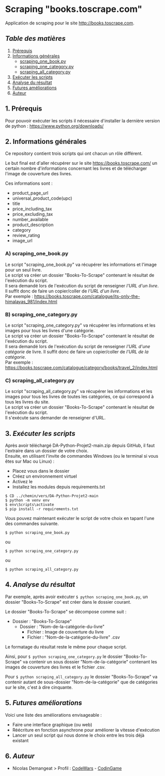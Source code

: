 # Scraping "books.toscrape.com"
Application de scraping pour le site http://books.toscrape.com.

## *Table des matières*
1. [Prérequis](#1-prérequis)
2. [Informations générales](#2-informations-générales)
   - [scraping_one_book.py](#a-scraping_one_bookpy)
   - [scraping_one_category.py](#b-scraping_one_categorypy)
   - [scraping_all_category.py](#c-scraping_all_categorypy)
3. [Exécuter les scripts](#3-exécuter-les-scripts)
4. [Analyse du résultat](#4-analyse-du-résultat)
5. [Futures améliorations](#5-futures-améliorations)
6. [Auteur](#6-auteur)

## 1. Prérequis
Pour pouvoir exécuter les scripts il nécessaire d'installer la dernière version de python : 
https://www.python.org/downloads/

## 2. Informations générales
  Ce repository contient trois scripts qui ont chacun un rôle différent.

Le but final est d'aller récupérer sur le site https://books.toscrape.com/ un certain nombre d'informations concernant les livres et de télécharger l'image de couverture des livres.

  Ces informations sont : 
- product_page_url 
- universal_product_code(upc)
- title
- price_including_tax
- price_excluding_tax
- number_available
- product_description
- category
- review_rating
- image_url

### A) scraping_one_book.py
Le script "scraping_one_book.py" va récupérer les informations et l'image pour un seul livre.  
Le script va créer un dossier "Books-To-Scrape" contenant le résultat de l'exécution du script.  
Il sera demandé lors de l'exécution du script de renseigner *l'URL d'un livre*. Il suffit donc de faire un copier/coller de *l'URL d'un livre*.  
Par exemple : https://books.toscrape.com/catalogue/its-only-the-himalayas_981/index.html

### B) scraping_one_category.py
Le script "scraping_one_category.py" va récupérer les informations et les images pour tous les livres d'une catégorie.  
Le script va créer un dossier "Books-To-Scrape" contenant le résultat de l'exécution du script.  
Il sera demandé lors de l'exécution du script de renseigner *l'URL d'une catégorie* de livre. Il suffit donc de faire un copier/coller de *l'URL de la catégorie*.  
Par exemple : https://books.toscrape.com/catalogue/category/books/travel_2/index.html

### C) scraping_all_category.py
Le script "scraping_all_category.py" va récupérer les informations et les images pour tous les livres de toutes les catégories, ce qui correspond à tous les livres du site.  
Le script va créer un dossier "Books-To-Scrape" contenant le résultat de l'exécution du script.  
Il s'exécute sans demander de renseigner d'URL.  

## 3. *Exécuter les scripts*
Après avoir téléchargé DA-Python-Projet2-main.zip depuis GitHub, il faut l'extraire dans un dossier de votre choix.   
Ensuite, en utilisant l'invite de commandes Windows (ou le terminal si vous êtes sur Mac ou Linux) :  
- Placez vous dans le dossier  
- Créez un environnement virtuel  
- Activez le  
- Installez les modules depuis requirements.txt
```
$ CD ../chemin/vers/DA-Python-Projet2-main
$ python -m venv env
$ env\Scripts\activate
$ pip install -r requirements.txt
```
Vous pouvez maintenant exécuter le script de votre choix en tapant l'une des commandes suivante.
```
$ python scraping_one_book.py
```
ou
```
$ python scraping_one_category.py
```
ou
```
$ python scraping_all_category.py
```

## 4. *Analyse du résultat*
Par exemple, après avoir exécuter ```$ python scraping_one_book.py```, un dossier "Books-To-Scrape" est créer dans le dossier courant.  

Le dossier "Books-To-Scrape" se décompose comme suit :
- Dossier : "Books-To-Scrape"
   - Dossier : "Nom-de-la-catégorie-du-livre"
      - Fichier : Image de couverture du livre
      - Fichier : "Nom-de-la-catégorie-du-livre" .csv

Le formatage du résultat reste le même pour chaque script. 

Ainsi, pour ```$ python scraping_one_category.py``` le dossier "Books-To-Scrape" va contenir un sous dossier "Nom-de-la-catégorie" contenant les images de couverture des livres et le fichier .csv.  

Pour ```$ python scraping_all_category.py``` le dossier "Books-To-Scrape" va contenir autant de sous-dossier "Nom-de-la-catégorie" que de catégories sur le site, c'est à dire cinquante.

## 5. *Futures améliorations*
Voici une liste des améliorations envisageable :
- Faire une interface graphique (ou web)
- Réécriture en fonction asynchrone pour améliorer la vitesse d'exécution
- Lancer un seul script qui nous donne le choix entre les trois déjà existant

## 6. *Auteur*
- Nicolas Demangeat > Profil : [CodeWars](https://www.codewars.com/users/Morkai) - [CodinGame](https://www.codingame.com/profile/12632339c7b1539aedc9bb480ed2cac44538993)
